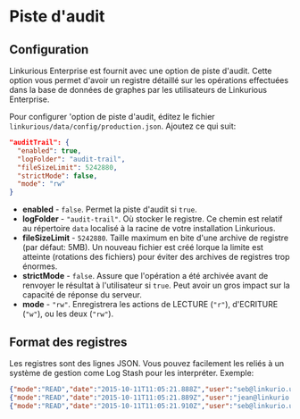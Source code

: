 # Piste d'audit

## Configuration

Linkurious Enterprise est fournit avec une option de piste d'audit. Cette option vous permet d'avoir un registre détaillé sur les opérations effectuées dans la base de données de graphes par les utilisateurs de Linkurious Enterprise. 

Pour configurer 'option de piste d'audit, éditez le fichier `linkurious/data/config/production.json`. Ajoutez ce qui suit:

```json
"auditTrail": {
  "enabled": true,
  "logFolder": "audit-trail",
  "fileSizeLimit": 5242880,
  "strictMode": false,
  "mode": "rw"
}
```

* **enabled** - `false`. Permet la piste d'audit si `true`.
* **logFolder** - `"audit-trail"`. Où stocker le registre. Ce chemin est relatif au répertoire  `data` localisé à la racine de votre installation Linkurious.
* **fileSizeLimit** - `5242880`. Taille maximum en bite d'une archive de registre (par défaut: 5MB). Un nouveau fichier est créé lorque la limite est atteinte (rotations des fichiers) pour éviter des archives de registres trop énormes.
* **strictMode** - `false`. Assure que l'opération a été archivée avant de renvoyer le résultat à l'utilisateur si `true`. Peut avoir un gros impact sur la capacité de réponse du serveur.
* **mode** - `"rw"`. Enregistrera les actions de LECTURE (`"r"`), d'ECRITURE (`"w"`), ou les deux (`"rw"`).


## Format des registres

Les registres sont des lignes JSON. Vous pouvez facilement les reliés à un système de gestion come Log Stash pour les interpréter. Exemple: 

```json
{"mode":"READ","date":"2015-10-11T11:05:21.888Z","user":"seb@linkurio.us","sourceKey":"2c08a4d9","action":"getEdge","params":{"edgeId":23}}
{"mode":"READ","date":"2015-10-11T11:05:21.889Z","user":"jean@linkurio.us","sourceKey":"2c08a4d9","action":"getNode","params":{"id":157}}
{"mode":"READ","date":"2015-10-11T11:05:21.910Z","user":"seb@linkurio.us","sourceKey":"2c08a4d9","action":"getNode","params":{"id":832}}
```